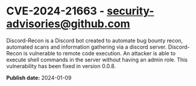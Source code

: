 # CVE-2024-21663 - security-advisories@github.com

Discord-Recon is a Discord bot created to automate bug bounty recon, automated scans and information gathering via a discord server. Discord-Recon is vulnerable to remote code execution. An attacker is able to execute shell commands in the server without having an admin role. This vulnerability has been fixed in version 0.0.8.


**Publish date:** 2024-01-09
